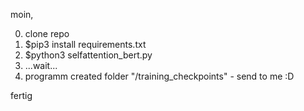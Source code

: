 moin,

0. clone repo
1. $pip3 install requirements.txt
2. $python3 selfattention_bert.py
3. ...wait...
4. programm created folder "/training_checkpoints" - send to me :D

fertig
